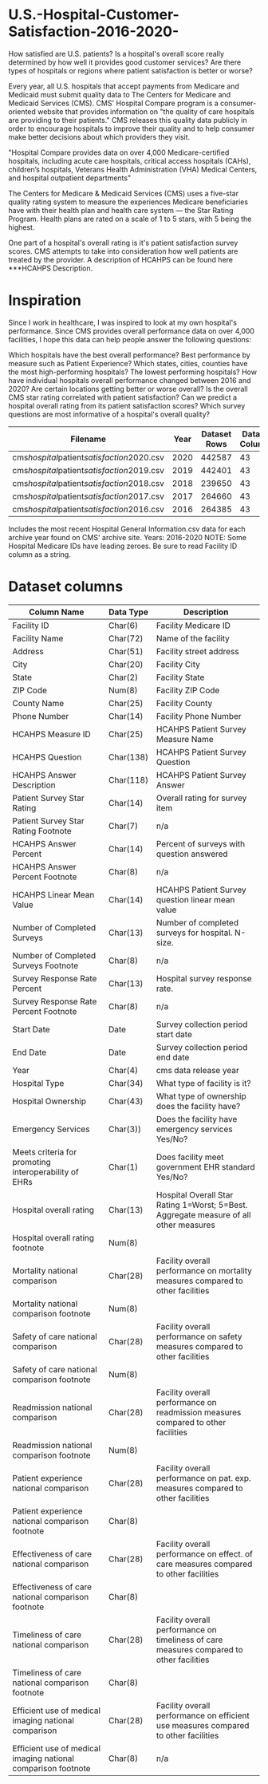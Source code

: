 # U.S.-Hospital-Customer-Satisfaction-2016-2020-
How satisfied are U.S. patients? Is a hospital's overall score really determined by how well it provides good customer services? Are there types of hospitals or regions where patient satisfaction is better or worse?

Every year, all U.S. hospitals that accept payments from Medicare and Medicaid must submit quality data to The Centers for Medicare and Medicaid Services (CMS). CMS' Hospital Compare program is a consumer-oriented website that provides information on "the quality of care hospitals are providing to their patients." CMS releases this quality data publicly in order to encourage hospitals to improve their quality and to help consumer make better decisions about which providers they visit.

"Hospital Compare provides data on over 4,000 Medicare-certified hospitals, including acute care hospitals, critical access hospitals (CAHs), children’s hospitals, Veterans Health Administration (VHA) Medical Centers, and hospital outpatient departments"

The Centers for Medicare & Medicaid Services (CMS) uses a five-star quality rating system to measure the experiences Medicare beneficiaries have with their health plan and health care system — the Star Rating Program. Health plans are rated on a scale of 1 to 5 stars, with 5 being the highest.

One part of a hospital's overall rating is it's patient satisfaction survey scores. CMS attempts to take into consideration how well patients are treated by the provider. A description of HCAHPS can be found here ***HCAHPS Description.

# Inspiration
Since I work in healthcare, I was inspired to look at my own hospital's performance. Since CMS provides overall performance data on over 4,000 facilities, I hope this data can help people answer the following questions:

Which hospitals have the best overall performance? Best performance by measure such as Patient Experience?
Which states, cities, counties have the most high-performing hospitals? The lowest performing hospitals?
How have individual hospitals overall performance changed between 2016 and 2020? Are certain locations getting better or worse overall?
Is the overall CMS star rating correlated with patient satisfaction?
Can we predict a hospital overall rating from its patient satisfaction scores?
Which survey questions are most informative of a hospital's overall quality?


<table>
    <thead>
        <tr>
            <th>Filename</th>
            <th>Year</th>
            <th>Dataset Rows</th>
            <th>Dataset Columns</th>
        </tr>
    </thead>
    <tbody>
        <tr>
            <td>cms<em>hospital</em>patient<em>satisfaction</em>2020.csv</td>
            <td>2020</td>
            <td>442587</td>
            <td>43</td>
        </tr>
        <tr>
            <td>cms<em>hospital</em>patient<em>satisfaction</em>2019.csv</td>
            <td>2019</td>
            <td>442401</td>
            <td>43</td>
        </tr>
        <tr>
            <td>cms<em>hospital</em>patient<em>satisfaction</em>2018.csv</td>
            <td>2018</td>
            <td>239650</td>
            <td>43</td>
        </tr>
        <tr>
            <td>cms<em>hospital</em>patient<em>satisfaction</em>2017.csv</td>
            <td>2017</td>
            <td>264660</td>
            <td>43</td>
        </tr>
        <tr>
            <td>cms<em>hospital</em>patient<em>satisfaction</em>2016.csv</td>
            <td>2016</td>
            <td>264385</td>
            <td>43</td>
        </tr>
    </tbody>
</table>


Includes the most recent Hospital General Information.csv data for each archive year found on CMS' archive site. Years: 2016-2020
NOTE: Some Hospital Medicare IDs have leading zeroes. Be sure to read Facility ID column as a string.

# Dataset columns

<table>
    <thead>
        <tr>
            <th>Column Name</th>
            <th>Data Type</th>
            <th>Description</th>
        </tr>
    </thead>
    <tbody>
        <tr>
            <td>Facility ID</td>
            <td>Char(6)</td>
            <td>Facility Medicare ID</td>
        </tr>
        <tr>
            <td>Facility Name</td>
            <td>Char(72)</td>
            <td>Name of the facility</td>
        </tr>
        <tr>
            <td>Address</td>
            <td>Char(51)</td>
            <td>Facility street address</td>
        </tr>
        <tr>
            <td>City</td>
            <td>Char(20)</td>
            <td>Facility City</td>
        </tr>
        <tr>
            <td>State</td>
            <td>Char(2)</td>
            <td>Facility State</td>
        </tr>
        <tr>
            <td>ZIP Code</td>
            <td>Num(8)</td>
            <td>Facility ZIP Code</td>
        </tr>
        <tr>
            <td>County Name</td>
            <td>Char(25)</td>
            <td>Facility County</td>
        </tr>
        <tr>
            <td>Phone Number</td>
            <td>Char(14)</td>
            <td>Facility Phone Number</td>
        </tr>
        <tr>
            <td>HCAHPS Measure ID</td>
            <td>Char(25)</td>
            <td>HCAHPS Patient Survey Measure Name</td>
        </tr>
        <tr>
            <td>HCAHPS Question</td>
            <td>Char(138)</td>
            <td>HCAHPS Patient Survey Question</td>
        </tr>
        <tr>
            <td>HCAHPS Answer Description</td>
            <td>Char(118)</td>
            <td>HCAHPS Patient Survey Answer</td>
        </tr>
        <tr>
            <td>Patient Survey Star Rating</td>
            <td>Char(14)</td>
            <td>Overall rating for survey item</td>
        </tr>
        <tr>
            <td>Patient Survey Star Rating Footnote</td>
            <td>Char(7)</td>
            <td>n/a</td>
        </tr>
        <tr>
            <td>HCAHPS Answer Percent</td>
            <td>Char(14)</td>
            <td>Percent of surveys with question answered</td>
        </tr>
        <tr>
            <td>HCAHPS Answer Percent Footnote</td>
            <td>Char(8)</td>
            <td>n/a</td>
        </tr>
        <tr>
            <td>HCAHPS Linear Mean Value</td>
            <td>Char(14)</td>
            <td>HCAHPS Patient Survey question linear mean value</td>
        </tr>
        <tr>
            <td>Number of Completed Surveys</td>
            <td>Char(13)</td>
            <td>Number of completed surveys for hospital. N-size.</td>
        </tr>
        <tr>
            <td>Number of Completed Surveys Footnote</td>
            <td>Char(8)</td>
            <td>n/a</td>
        </tr>
        <tr>
            <td>Survey Response Rate Percent</td>
            <td>Char(13)</td>
            <td>Hospital survey response rate.</td>
        </tr>
        <tr>
            <td>Survey Response Rate Percent Footnote</td>
            <td>Char(8)</td>
            <td>n/a</td>
        </tr>
        <tr>
            <td>Start Date</td>
            <td>Date</td>
            <td>Survey collection period start date</td>
        </tr>
        <tr>
            <td>End Date</td>
            <td>Date</td>
            <td>Survey collection period end date</td>
        </tr>
        <tr>
            <td>Year</td>
            <td>Char(4)</td>
            <td>cms data release year</td>
        </tr>
        <tr>
            <td>Hospital Type</td>
            <td>Char(34)</td>
            <td>What type of facility is it?</td>
        </tr>
        <tr>
            <td>Hospital Ownership</td>
            <td>Char(43)</td>
            <td>What type of ownership does the facility have?</td>
        </tr>
        <tr>
            <td>Emergency Services</td>
            <td>Char(3))</td>
            <td>Does the facility have emergency services Yes/No?</td>
        </tr>
        <tr>
            <td>Meets criteria for promoting interoperability of EHRs</td>
            <td>Char(1)</td>
            <td>Does facility meet government EHR standard Yes/No?</td>
        </tr>
        <tr>
            <td>Hospital overall rating</td>
            <td>Char(13)</td>
            <td>Hospital Overall Star Rating 1=Worst; 5=Best. Aggregate measure of all other measures</td>
        </tr>
        <tr>
            <td>Hospital overall rating footnote</td>
            <td>Num(8)</td>
            <td></td>
        </tr>
        <tr>
            <td>Mortality national comparison</td>
            <td>Char(28)</td>
            <td>Facility overall performance on mortality measures compared to other facilities</td>
        </tr>
        <tr>
            <td>Mortality national comparison footnote</td>
            <td>Num(8)</td>
            <td></td>
        </tr>
        <tr>
            <td>Safety of care national comparison</td>
            <td>Char(28)</td>
            <td>Facility overall performance on safety measures compared to other facilities</td>
        </tr>
        <tr>
            <td>Safety of care national comparison footnote</td>
            <td>Num(8)</td>
            <td></td>
        </tr>
        <tr>
            <td>Readmission national comparison</td>
            <td>Char(28)</td>
            <td>Facility overall performance on readmission measures compared to other facilities</td>
        </tr>
        <tr>
            <td>Readmission national comparison footnote</td>
            <td>Num(8)</td>
            <td></td>
        </tr>
        <tr>
            <td>Patient experience national comparison</td>
            <td>Char(28)</td>
            <td>Facility overall performance on pat. exp. measures compared to other facilities</td>
        </tr>
        <tr>
            <td>Patient experience national comparison footnote</td>
            <td>Char(8)</td>
            <td></td>
        </tr>
        <tr>
            <td>Effectiveness of care national comparison</td>
            <td>Char(28)</td>
            <td>Facility overall performance on effect. of care measures compared to other facilities</td>
        </tr>
        <tr>
            <td>Effectiveness of care national comparison footnote</td>
            <td>Char(8)</td>
            <td></td>
        </tr>
        <tr>
            <td>Timeliness of care national comparison</td>
            <td>Char(28)</td>
            <td>Facility overall performance on timeliness of care measures compared to other facilities</td>
        </tr>
        <tr>
            <td>Timeliness of care national comparison footnote</td>
            <td>Char(8)</td>
            <td></td>
        </tr>
        <tr>
            <td>Efficient use of medical imaging national comparison</td>
            <td>Char(28)</td>
            <td>Facility overall performance on efficient use measures compared to other facilities</td>
        </tr>
        <tr>
            <td>Efficient use of medical imaging national comparison footnote</td>
            <td>Char(8)</td>
            <td>n/a</td>
        </tr>
    </tbody>
</table>
